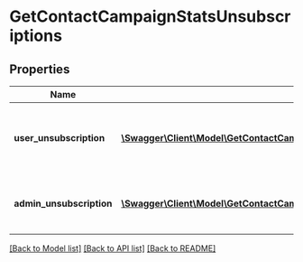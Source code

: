 # GetContactCampaignStatsUnsubscriptions

## Properties
Name | Type | Description | Notes
------------ | ------------- | ------------- | -------------
**user_unsubscription** | [**\Swagger\Client\Model\GetContactCampaignStatsUnsubscriptionsUserUnsubscription[]**](GetContactCampaignStatsUnsubscriptionsUserUnsubscription.md) | Contact has unsubscribed via the unsubscription link in the email | 
**admin_unsubscription** | [**\Swagger\Client\Model\GetContactCampaignStatsUnsubscriptionsAdminUnsubscription[]**](GetContactCampaignStatsUnsubscriptionsAdminUnsubscription.md) | Contact has been unsubscribed from the administrator | 

[[Back to Model list]](../README.md#documentation-for-models) [[Back to API list]](../README.md#documentation-for-api-endpoints) [[Back to README]](../README.md)


